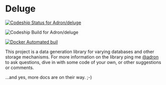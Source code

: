 # Deluge

[ ![Codeship Status for Adron/deluge](https://app.codeship.com/projects/65a5f1f0-9d89-0134-748e-327be1016a00/status?branch=master)](https://app.codeship.com/projects/188676)

![Codeship Build for Adron/deluge](https://img.shields.io/codeship/65a5f1f0-9d89-0134-748e-327be1016a00/master.svg)

[![Docker Automated buil](https://img.shields.io/docker/automated/adron/deluge.svg)](https://hub.docker.com/r/adron/deluge/)

This project is a data generation library for varying databases and other storage mechanisms. For more information on the library ping me [@adron](https://twitter.com/Adron) to ask questions, dive in with some code of your own, or other suggestions or comments.

...and yes, more docs are on their way.  ;-)
